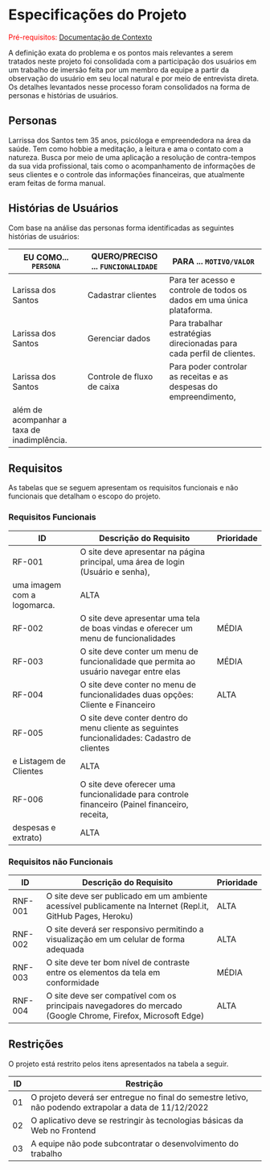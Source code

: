 # Especificações do Projeto

<span style="color:red">Pré-requisitos: <a href="1-Documentação de Contexto.md"> Documentação de Contexto</a></span>

A definição exata do problema e os pontos mais relevantes a serem tratados neste projeto foi consolidada com a participação dos usuários em um trabalho de imersão feita por um membro da equipe a partir da observação do usuário em seu local natural e por meio de entrevista direta. Os detalhes levantados nesse processo foram consolidados na forma de personas e histórias de usuários.

## Personas

Larrissa dos Santos tem 35 anos, psicóloga e empreendedora na área da saúde. Tem como hobbie a meditação, a leitura e ama o contato com a natureza. Busca por meio de uma aplicação a resolução de contra-tempos da sua vida profissional, tais como o acompanhamento de informações de seus clientes e o controle das informações financeiras, que atualmente eram feitas de forma manual. 

## Histórias de Usuários

Com base na análise das personas forma identificadas as seguintes histórias de usuários:

|EU COMO... `PERSONA`| QUERO/PRECISO ... `FUNCIONALIDADE` |PARA ... `MOTIVO/VALOR`                 |
|--------------------|------------------------------------|----------------------------------------|
|Larissa dos Santos  | Cadastrar clientes                 | Para ter acesso e controle de todos os dados em uma única plataforma.| 
|Larissa dos Santos  | Gerenciar dados                    | Para trabalhar estratégias direcionadas para cada perfil de clientes.|
|Larissa dos Santos  | Controle de fluxo de caixa         | Para poder controlar as receitas e as despesas do empreendimento, 
além de acompanhar a taxa de inadimplência.|                                                             

## Requisitos

As tabelas que se seguem apresentam os requisitos funcionais e não funcionais que detalham o escopo do projeto.

### Requisitos Funcionais

|ID    | Descrição do Requisito  | Prioridade |
|------|-----------------------------------------|----|
|RF-001| O site deve apresentar na página principal, uma área de login (Usuário e senha),
                                                                     uma imagem com a logomarca. | ALTA | 
|RF-002| O site deve apresentar uma tela de boas vindas e oferecer um menu de funcionalidades   | MÉDIA |
|RF-003| O site deve conter um menu de funcionalidade que permita ao usuário navegar entre elas | MÉDIA |
|RF-004| O site deve conter no menu de funcionalidades duas opções: Cliente e Financeiro         | ALTA |
|RF-005| O site deve conter dentro do menu cliente as seguintes funcionalidades: Cadastro de clientes
                                                                          e Listagem de Clientes | ALTA |
|RF-006| O site deve oferecer uma funcionalidade para controle financeiro (Painel financeiro, receita,
                                                                             despesas e extrato) | ALTA | 


### Requisitos não Funcionais

|ID     | Descrição do Requisito  |Prioridade |
|-------|-------------------------|----|
|RNF-001| O site deve ser publicado em um ambiente acessível publicamente na Internet (Repl.it, GitHub Pages, Heroku) | ALTA | 
|RNF-002| O site deverá ser responsivo permitindo a visualização em um celular de forma adequada |  ALTA | 
|RNF-003| O site deve ter bom nível de contraste entre os elementos da tela em conformidade | MÉDIA |
|RNF-004| O site deve ser compatível com os principais navegadores do mercado (Google Chrome, Firefox, Microsoft Edge) | ALTA |

## Restrições

O projeto está restrito pelos itens apresentados na tabela a seguir.

|ID| Restrição                                             |
|--|-------------------------------------------------------|
|01| O projeto deverá ser entregue no final do semestre letivo, não podendo extrapolar a data de 11/12/2022 |
|02| O aplicativo deve se restringir às tecnologias básicas da Web no Frontend |
|03| A equipe não pode subcontratar o desenvolvimento do trabalho |
